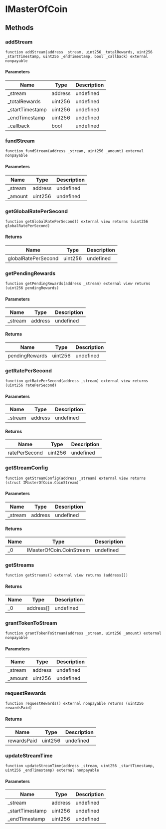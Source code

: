 # IMasterOfCoin









## Methods

### addStream

```solidity
function addStream(address _stream, uint256 _totalRewards, uint256 _startTimestamp, uint256 _endTimestamp, bool _callback) external nonpayable
```





#### Parameters

| Name | Type | Description |
|---|---|---|
| _stream | address | undefined |
| _totalRewards | uint256 | undefined |
| _startTimestamp | uint256 | undefined |
| _endTimestamp | uint256 | undefined |
| _callback | bool | undefined |

### fundStream

```solidity
function fundStream(address _stream, uint256 _amount) external nonpayable
```





#### Parameters

| Name | Type | Description |
|---|---|---|
| _stream | address | undefined |
| _amount | uint256 | undefined |

### getGlobalRatePerSecond

```solidity
function getGlobalRatePerSecond() external view returns (uint256 globalRatePerSecond)
```






#### Returns

| Name | Type | Description |
|---|---|---|
| globalRatePerSecond | uint256 | undefined |

### getPendingRewards

```solidity
function getPendingRewards(address _stream) external view returns (uint256 pendingRewards)
```





#### Parameters

| Name | Type | Description |
|---|---|---|
| _stream | address | undefined |

#### Returns

| Name | Type | Description |
|---|---|---|
| pendingRewards | uint256 | undefined |

### getRatePerSecond

```solidity
function getRatePerSecond(address _stream) external view returns (uint256 ratePerSecond)
```





#### Parameters

| Name | Type | Description |
|---|---|---|
| _stream | address | undefined |

#### Returns

| Name | Type | Description |
|---|---|---|
| ratePerSecond | uint256 | undefined |

### getStreamConfig

```solidity
function getStreamConfig(address _stream) external view returns (struct IMasterOfCoin.CoinStream)
```





#### Parameters

| Name | Type | Description |
|---|---|---|
| _stream | address | undefined |

#### Returns

| Name | Type | Description |
|---|---|---|
| _0 | IMasterOfCoin.CoinStream | undefined |

### getStreams

```solidity
function getStreams() external view returns (address[])
```






#### Returns

| Name | Type | Description |
|---|---|---|
| _0 | address[] | undefined |

### grantTokenToStream

```solidity
function grantTokenToStream(address _stream, uint256 _amount) external nonpayable
```





#### Parameters

| Name | Type | Description |
|---|---|---|
| _stream | address | undefined |
| _amount | uint256 | undefined |

### requestRewards

```solidity
function requestRewards() external nonpayable returns (uint256 rewardsPaid)
```






#### Returns

| Name | Type | Description |
|---|---|---|
| rewardsPaid | uint256 | undefined |

### updateStreamTime

```solidity
function updateStreamTime(address _stream, uint256 _startTimestamp, uint256 _endTimestamp) external nonpayable
```





#### Parameters

| Name | Type | Description |
|---|---|---|
| _stream | address | undefined |
| _startTimestamp | uint256 | undefined |
| _endTimestamp | uint256 | undefined |




